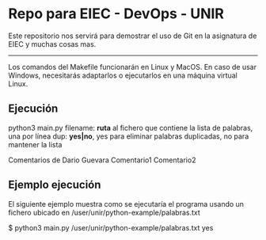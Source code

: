 # Repo para EIEC - DevOps - UNIR

Este repositorio nos servirá para demostrar el uso de Git en la asignatura de EIEC y muchas cosas mas.

---

Los comandos del Makefile funcionarán en Linux y MacOS. En caso de usar Windows, necesitarás adaptarlos o ejecutarlos en una máquina virtual Linux.

## Ejecución

python3 main.py <filename> <dup>
  filename: **ruta** al fichero que contiene la lista de palabras, una por línea
  dup: **yes|no**, yes para eliminar palabras duplicadas, no para mantener la lista

Comentarios de Dario Guevara
Comentario1 
Comentario2


## Ejemplo ejecución
El siguiente ejemplo muestra como se ejecutaría el programa usando un fichero ubicado en /user/unir/python-example/palabras.txt


$ python3 main.py /user/unir/python-example/palabras.txt yes
